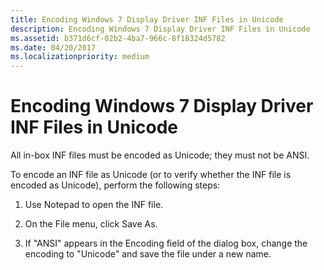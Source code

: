 ```yaml
---
title: Encoding Windows 7 Display Driver INF Files in Unicode
description: Encoding Windows 7 Display Driver INF Files in Unicode
ms.assetid: b371d6cf-02b2-4ba7-966c-8f18324d5782
ms.date: 04/20/2017
ms.localizationpriority: medium
---
```


# Encoding Windows 7 Display Driver INF Files in Unicode


All in-box INF files must be encoded as Unicode; they must not be ANSI.

To encode an INF file as Unicode (or to verify whether the INF file is encoded as Unicode), perform the following steps:

1.  Use Notepad to open the INF file.

2.  On the File menu, click Save As.

3.  If "ANSI" appears in the Encoding field of the dialog box, change the encoding to "Unicode" and save the file under a new name.

 

 





